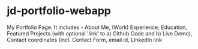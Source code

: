 # jd-portfolio-webapp
My Portfolio Page. It includes - About Me, (Work) Experience, Education, Featured Projects (with optional 'link' to a) Github Code and b) Live Demo), Contact coordinates (incl. Contact Form, email id, LInkedIn link
